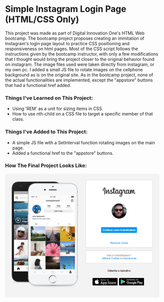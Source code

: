 # Simple Instagram Login Page (HTML/CSS Only)
This project was made as part of Digital Innovation One's HTML Web bootcamp. 
The bootcamp project proposes creating an immitation of Instagram's login page layout to practice CSS positioning and responsiveness on html pages. 
Most of the CSS script follows the instructions given by the bootcamp instructor, with only a few modifications that I thought would bring the project closer to the original behavior found on instagram. 
The image files used were taken directly from instagram, or my own pc. 
I added a small JS file to rotate images on the cellphone background as is on the original site.
As in the bootcamp project, none of the actual functionalities are implemented, except the "appstore" buttons that had a functional href added.


### Things I've Learned on This Project: 

- Using 'REM' as a unit for sizing items in CSS.
- How to use nth-child on a CSS file to target a specific member of that class.

### Things I've Added to This Project:

- A simple JS file with a SetInterval function rotating images on the main page.
- Added a functional href to the "appstore" buttons. 

### How The Final Project Looks Like:

![Imagem da Página](assets/imgs/screenshot.bmp "ScreenShot")
